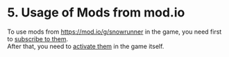 # 5. Usage of Mods from mod.io

To use mods from <https://mod.io/g/snowrunner> in the game, you need first to [subscribe to them](#subscribing-to-a-mod).\
After that, you need to [activate them](#activating-a-mod) in the game itself.

